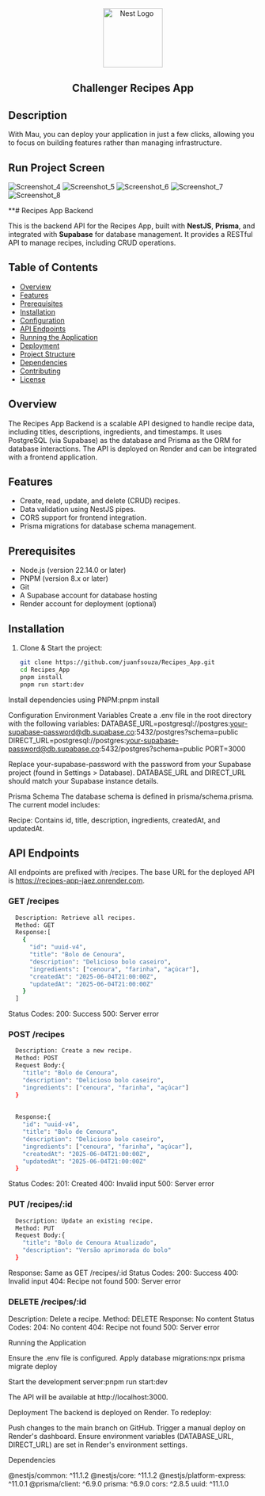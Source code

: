 <div align="center">
<a href="http://nestjs.com/" target="blank"><img src="https://nestjs.com/img/logo-small.svg" width="120" alt="Nest Logo" /></a>
  
## Challenger Recipes App

</div>

[circleci-image]: https://img.shields.io/circleci/build/github/nestjs/nest/master?token=abc123def456
[circleci-url]: https://circleci.com/gh/nestjs/nest
  <!--[![Backers on Open Collective](https://opencollective.com/nest/backers/badge.svg)](https://opencollective.com/nest#backer)
  [![Sponsors on Open Collective](https://opencollective.com/nest/sponsors/badge.svg)](https://opencollective.com/nest#sponsor)-->

## Description

With Mau, you can deploy your application in just a few clicks, allowing you to focus on building features rather than managing infrastructure.

## Run Project Screen

![Screenshot_4](https://github.com/user-attachments/assets/985c361d-7f08-4476-9d25-94ba2aea12df)
![Screenshot_5](https://github.com/user-attachments/assets/98437b90-caeb-49dc-8eeb-85f096c1c34a)
![Screenshot_6](https://github.com/user-attachments/assets/519b7fa0-bb18-4416-bed0-483e28694ba3)
![Screenshot_7](https://github.com/user-attachments/assets/403197b3-e3a3-48f8-8900-aff600ad37ae)
![Screenshot_8](https://github.com/user-attachments/assets/99525e4a-5990-465e-adb7-40a9e15d1888)


**# Recipes App Backend

This is the backend API for the Recipes App, built with **NestJS**, **Prisma**, and integrated with **Supabase** for database management. It provides a RESTful API to manage recipes, including CRUD operations.

## Table of Contents
- [Overview](#overview)
- [Features](#features)
- [Prerequisites](#prerequisites)
- [Installation](#installation)
- [Configuration](#configuration)
- [API Endpoints](#api-endpoints)
- [Running the Application](#running-the-application)
- [Deployment](#deployment)
- [Project Structure](#project-structure)
- [Dependencies](#dependencies)
- [Contributing](#contributing)
- [License](#license)

## Overview
The Recipes App Backend is a scalable API designed to handle recipe data, including titles, descriptions, ingredients, and timestamps. It uses PostgreSQL (via Supabase) as the database and Prisma as the ORM for database interactions. The API is deployed on Render and can be integrated with a frontend application.

## Features
- Create, read, update, and delete (CRUD) recipes.
- Data validation using NestJS pipes.
- CORS support for frontend integration.
- Prisma migrations for database schema management.

## Prerequisites
- Node.js (version 22.14.0 or later)
- PNPM (version 8.x or later)
- Git
- A Supabase account for database hosting
- Render account for deployment (optional)

## Installation
1. Clone & Start the project:
   ```bash
   git clone https://github.com/juanfsouza/Recipes_App.git
   cd Recipes_App
   pnpm install
   pnpm run start:dev


Install dependencies using PNPM:pnpm install

Configuration
Environment Variables
Create a .env file in the root directory with the following variables:
DATABASE_URL=postgresql://postgres:your-supabase-password@db.supabase.co:5432/postgres?schema=public
DIRECT_URL=postgresql://postgres:your-supabase-password@db.supabase.co:5432/postgres?schema=public
PORT=3000

Replace your-supabase-password with the password from your Supabase project (found in Settings > Database).
DATABASE_URL and DIRECT_URL should match your Supabase instance details.

Prisma Schema
The database schema is defined in prisma/schema.prisma. The current model includes:

Recipe: Contains id, title, description, ingredients, createdAt, and updatedAt.

## API Endpoints
All endpoints are prefixed with /recipes. The base URL for the deployed API is https://recipes-app-jaez.onrender.com.

### GET /recipes

```bash
  Description: Retrieve all recipes.
  Method: GET
  Response:[
    {
      "id": "uuid-v4",
      "title": "Bolo de Cenoura",
      "description": "Delicioso bolo caseiro",
      "ingredients": ["cenoura", "farinha", "açúcar"],
      "createdAt": "2025-06-04T21:00:00Z",
      "updatedAt": "2025-06-04T21:00:00Z"
    }
  ]
```

Status Codes:
200: Success
500: Server error

### POST /recipes

```bash
  Description: Create a new recipe.
  Method: POST
  Request Body:{
    "title": "Bolo de Cenoura",
    "description": "Delicioso bolo caseiro",
    "ingredients": ["cenoura", "farinha", "açúcar"]
  }
  
  
  Response:{
    "id": "uuid-v4",
    "title": "Bolo de Cenoura",
    "description": "Delicioso bolo caseiro",
    "ingredients": ["cenoura", "farinha", "açúcar"],
    "createdAt": "2025-06-04T21:00:00Z",
    "updatedAt": "2025-06-04T21:00:00Z"
  }
```

Status Codes:
201: Created
400: Invalid input
500: Server error

### PUT /recipes/:id

```bash
  Description: Update an existing recipe.
  Method: PUT
  Request Body:{
    "title": "Bolo de Cenoura Atualizado",
    "description": "Versão aprimorada do bolo"
  }
```

Response: Same as GET /recipes/:id
Status Codes:
200: Success
400: Invalid input
404: Recipe not found
500: Server error


### DELETE /recipes/:id

Description: Delete a recipe.
Method: DELETE
Response: No content
Status Codes:
204: No content
404: Recipe not found
500: Server error

Running the Application

Ensure the .env file is configured.
Apply database migrations:npx prisma migrate deploy


Start the development server:pnpm run start:dev

The API will be available at http://localhost:3000.

Deployment
The backend is deployed on Render. To redeploy:

Push changes to the main branch on GitHub.
Trigger a manual deploy on Render's dashboard.
Ensure environment variables (DATABASE_URL, DIRECT_URL) are set in Render's environment settings.

Dependencies

@nestjs/common: ^11.1.2
@nestjs/core: ^11.1.2
@nestjs/platform-express: ^11.0.1
@prisma/client: ^6.9.0
prisma: ^6.9.0
cors: ^2.8.5
uuid: ^11.1.0



